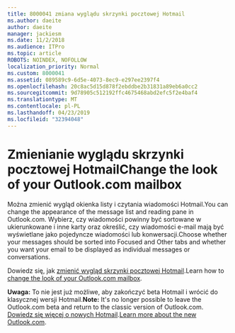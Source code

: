 ```yaml
---
title: 8000041 zmiana wyglądu skrzynki pocztowej Hotmail
ms.author: daeite
author: daeite
manager: jackiesm
ms.date: 11/2/2018
ms.audience: ITPro
ms.topic: article
ROBOTS: NOINDEX, NOFOLLOW
localization_priority: Normal
ms.custom: 8000041
ms.assetid: 089589c9-6d5e-4073-8ec9-e297ee2397f4
ms.openlocfilehash: 20c8ac5d15d878f2ebddbe2b31831a89eb6a0cc2
ms.sourcegitcommit: 9d78905c512192ffc4675468abd2efc5f2e4baf4
ms.translationtype: MT
ms.contentlocale: pl-PL
ms.lasthandoff: 04/23/2019
ms.locfileid: "32394048"
---
```

# <a name="change-the-look-of-your-outlookcom-mailbox"></a><span data-ttu-id="3f65a-102">Zmienianie wyglądu skrzynki pocztowej Hotmail</span><span class="sxs-lookup"><span data-stu-id="3f65a-102">Change the look of your Outlook.com mailbox</span></span>

<span data-ttu-id="3f65a-103">Można zmienić wygląd okienka listy i czytania wiadomości Hotmail.</span><span class="sxs-lookup"><span data-stu-id="3f65a-103">You can change the appearance of the message list and reading pane in Outlook.com.</span></span> <span data-ttu-id="3f65a-104">Wybierz, czy wiadomości powinny być sortowane w ukierunkowane i inne karty oraz określić, czy wiadomości e-mail mają być wyświetlane jako pojedyncze wiadomości lub konwersacji.</span><span class="sxs-lookup"><span data-stu-id="3f65a-104">Choose whether your messages should be sorted into Focused and Other tabs and whether you want your email to be displayed as individual messages or conversations.</span></span>
  
<span data-ttu-id="3f65a-105">Dowiedz się, jak [zmienić wygląd skrzynki pocztowej Hotmail](https://go.microsoft.com/fwlink/p/?linkid=2001401&amp;clcid=0x409).</span><span class="sxs-lookup"><span data-stu-id="3f65a-105">Learn how to [change the look of your Outlook.com mailbox](https://go.microsoft.com/fwlink/p/?linkid=2001401&amp;clcid=0x409).</span></span>
  
 <span data-ttu-id="3f65a-106">**Uwaga:** To nie jest już możliwe, aby zakończyć beta Hotmail i wrócić do klasycznej wersji Hotmail.</span><span class="sxs-lookup"><span data-stu-id="3f65a-106">**Note:** It's no longer possible to leave the Outlook.com beta and return to the classic version of Outlook.com.</span></span> <span data-ttu-id="3f65a-107">[Dowiedz się więcej o nowych Hotmail](https://go.microsoft.com/fwlink/p/?linkid=874356).</span><span class="sxs-lookup"><span data-stu-id="3f65a-107">[Learn more about the new Outlook.com](https://go.microsoft.com/fwlink/p/?linkid=874356).</span></span>
  

